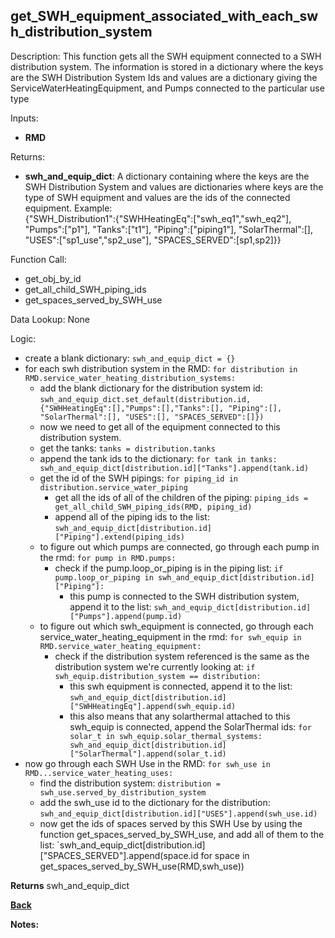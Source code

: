 ## get_SWH_equipment_associated_with_each_swh_distribution_system

Description: This function gets all the SWH equipment connected to a SWH distribution system.  The information is stored in a dictionary where the keys are the SWH Distribution System Ids and values are a dictionary giving the ServiceWaterHeatingEquipment, and Pumps connected to the particular use type  

Inputs:
- **RMD**

Returns:
- **swh_and_equip_dict**: A dictionary containing where the keys are the SWH Distribution System and values are dictionaries where keys are the type of SWH equipment and values are the ids of the connected equipment.  Example:  
{"SWH_Distribution1":{"SWHHeatingEq":["swh_eq1","swh_eq2"], "Pumps":["p1"], "Tanks":["t1"], "Piping":["piping1"], "SolarThermal":[], "USES":["sp1_use","sp2_use"], "SPACES_SERVED":[sp1,sp2]}}

Function Call:

- get_obj_by_id
- get_all_child_SWH_piping_ids
- get_spaces_served_by_SWH_use

Data Lookup: None

Logic:
- create a blank dictionary: `swh_and_equip_dict = {}`
- for each swh distribution system in the RMD: `for distribution in RMD.service_water_heating_distribution_systems:`
    - add the blank dictionary for the distribution system id: `swh_and_equip_dict.set_default(distribution.id, {"SWHHeatingEq":[],"Pumps":[],"Tanks":[], "Piping":[], "SolarThermal":[], "USES":[], "SPACES_SERVED":[]})`
    - now we need to get all of the equipment connected to this distribution system.
    - get the tanks: `tanks = distribution.tanks`
    - append the tank ids to the dictionary: `for tank in tanks:  swh_and_equip_dict[distribution.id]["Tanks"].append(tank.id)`
    - get the id of the SWH pipings: `for piping_id in distribution.service_water_piping`
        - get all the ids of all of the children of the piping: `piping_ids = get_all_child_SWH_piping_ids(RMD, piping_id)`
        - append all of the piping ids to the list: `swh_and_equip_dict[distribution.id]["Piping"].extend(piping_ids)`
    - to figure out which pumps are connected, go through each pump in the rmd: `for pump in RMD.pumps:`
        - check if the pump.loop_or_piping is in the piping list: `if pump.loop_or_piping in swh_and_equip_dict[distribution.id]["Piping"]:`
            - this pump is connected to the SWH distribution system, append it to the list: `swh_and_equip_dict[distribution.id]["Pumps"].append(pump.id)`
    - to figure out which swh_equipment is connected, go through each service_water_heating_equipment in the rmd: `for swh_equip in RMD.service_water_heating_equipment:`
        - check if the distribution system referenced is the same as the distribution system we're currently looking at: `if swh_equip.distribution_system == distribution:`
            - this swh equipment is connected, append it to the list: `swh_and_equip_dict[distribution.id]["SWHHeatingEq"].append(swh_equip.id)`
            - this also means that any solarthermal attached to this swh_equip is connected, append the SolarThermal ids: `for solar_t in swh_equip.solar_thermal_systems: swh_and_equip_dict[distribution.id]["SolarThermal"].append(solar_t.id)`
- now go through each SWH Use in the RMD: `for swh_use in RMD...service_water_heating_uses:`
    - find the distribution system: `distribution = swh_use.served_by_distribution_system`
    - add the swh_use id to the dictionary for the distribution: `swh_and_equip_dict[distribution.id]["USES"].append(swh_use.id)`
    - now get the ids of spaces served by this SWH Use by using the function get_spaces_served_by_SWH_use, and add all of them to the list: `swh_and_equip_dict[distribution.id]["SPACES_SERVED"].append(space.id for space in get_spaces_served_by_SWH_use(RMD,swh_use))

**Returns** swh_and_equip_dict

**[Back](../_toc.md)**

**Notes:**
